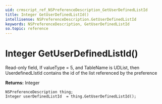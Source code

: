 ```yaml
---
uid: crmscript_ref_NSPreferenceDescription_GetUserDefinedListId
title: Integer GetUserDefinedListId()
intellisense: NSPreferenceDescription.GetUserDefinedListId
keywords: NSPreferenceDescription, GetUserDefinedListId
so.topic: reference
---
```


# Integer GetUserDefinedListId()

Read-only field, If valueType = 5, and TableName is UDList, then UserdefinedLIstId contains the id of the list referenced by the preference

**Returns:** Integer

```crmscript
NSPreferenceDescription thing;
Integer userDefinedListId  = thing.GetUserDefinedListId();
```


